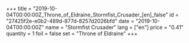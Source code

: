 +++
title = "2019-10-04T00:00:00Z_Throne_of_Eldraine_Stormfist_Crusader_[en]_false"
id = "27425f2e-e0b2-489d-877d-8257d2026bfd"
date = "2019-10-04T00:00:00Z"
name = "Stormfist Crusader"
lang = ["en"]
price = "0.41"
quantity = 1
foil = false
set = "Throne of Eldraine"
+++
